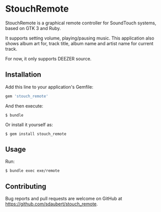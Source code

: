 # StouchRemote

StouchRemote is a graphical remote controller for SoundTouch systems, based on GTK 3 and Ruby.

It supports setting volume, playing/pausing music. This application also shows album art for, track title, album name and artist name for current track.

For now, it only supports DEEZER source.

## Installation

Add this line to your application's Gemfile:

```ruby
gem 'stouch_remote'
```

And then execute:

    $ bundle

Or install it yourself as:

    $ gem install stouch_remote

## Usage

Run:

    $ bundle exec exe/remote

## Contributing

Bug reports and pull requests are welcome on GitHub at https://github.com/sdaubert/stouch_remote.
